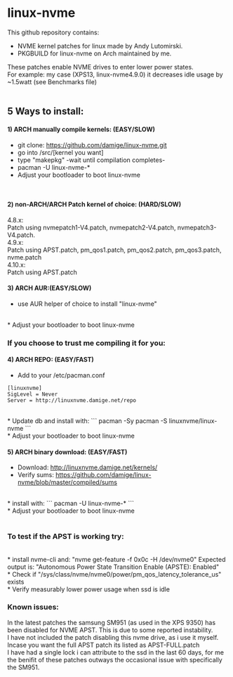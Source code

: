 # linux-nvme

This github repository contains: <br /> 
* NVME kernel patches for linux made by Andy Lutomirski. <br /> 
* PKGBUILD for linux-nvme on Arch maintained by me. <br /> 

These patches enable NVME drives to enter lower power states.<br />
For example: my case (XPS13, linux-nvme4.9.0) it decreases idle usage by ~1.5watt (see Benchmarks file)<br />
<br />

## 5 Ways to install:
#### 1) ARCH manually compile kernels: (EASY/SLOW)

* git clone: https://github.com/damige/linux-nvme.git
* go into /src/[kernel you want]
* type "makepkg" -wait until compilation completes-
* pacman -U linux-nvme-*
* Adjust your bootloader to boot linux-nvme
<br />

#### 2) non-ARCH/ARCH Patch kernel of choice: (HARD/SLOW)
4.8.x:<br />
Patch using nvmepatch1-V4.patch, nvmepatch2-V4.patch, nvmepatch3-V4.patch.
<br />
4.9.x:<br />
Patch using APST.patch, pm_qos1.patch, pm_qos2.patch, pm_qos3.patch, nvme.patch
<br />
4.10.x:<br />
Patch using APST.patch
<br />
#### 3) ARCH AUR:(EASY/SLOW)
* use AUR helper of choice to install "linux-nvme"
<br />
* Adjust your bootloader to boot linux-nvme
<br />

### If you choose to trust me compiling it for you:<br />
#### 4) ARCH REPO: (EASY/FAST)<br />
* Add to your /etc/pacman.conf
```
[linuxnvme]
SigLevel = Never
Server = http://linuxnvme.damige.net/repo
```
<br />
* Update db and install with:
```
pacman -Sy
pacman -S linuxnvme/linux-nvme
```
<br />
* Adjust your bootloader to boot linux-nvme
<br />

#### 5) ARCH binary download: (EASY/FAST)
* Download: http://linuxnvme.damige.net/kernels/
* Verify sums: https://github.com/damige/linux-nvme/blob/master/compiled/sums
<br />
* install with:
```
pacman -U linux-nvme-*
```
<br />
* Adjust your bootloader to boot linux-nvme
<br />
<br />

### To test if the APST is working try:
<br />
* install nvme-cli and: "nvme get-feature -f 0x0c -H /dev/nvme0" Expected output is: "Autonomous Power State Transition Enable (APSTE): Enabled"
<br />
* Check if "/sys/class/nvme/nvme0/power/pm_qos_latency_tolerance_us" exists 
<br />
* Verify measurably lower power usage when ssd is idle
<br />

### Known issues:
In the latest patches the samsung SM951 (as used in the XPS 9350) has been disabled for NVME APST.
This is due to some reported instability.<br />
I have not included the patch disabling this nvme drive, as i use it myself. Incase you want the full APST patch its listed as APST-FULL.patch<br />
I have had a single lock i can attribute to the ssd in the last 60 days, for me the benifit of these patches outways the occasional issue with specifically the SM951.
